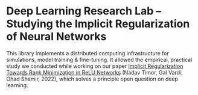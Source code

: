 # Deep Learning Research Lab – Studying the Implicit Regularization of Neural Networks

This library implements a distributed computing infrastructure for simulations, model training & fine-tuning. It allowed the empirical, practical study we conducted while working on our paper [Implicit Regularization Towards Rank Minimization in ReLU Networks](https://arxiv.org/abs/2201.12760v1) (Nadav Timor, Gal Vardi, Ohad Shamir, 2022), which solves a principle open question on deep learning.